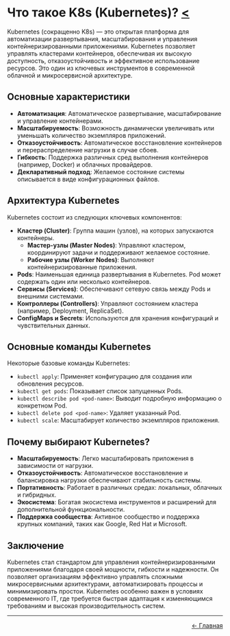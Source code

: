 # Что такое K8s (Kubernetes)? <a href="../">&lt;</a>
Kubernetes (сокращенно K8s) — это открытая платформа для автоматизации развертывания, масштабирования и управления контейнеризированными приложениями. Kubernetes позволяет управлять кластерами контейнеров, обеспечивая их высокую доступность, отказоустойчивость и эффективное использование ресурсов. Это один из ключевых инструментов в современной облачной и микросервисной архитектуре.

## Основные характеристики
- **Автоматизация**: Автоматическое развертывание, масштабирование и управление контейнерами.
- **Масштабируемость**: Возможность динамически увеличивать или уменьшать количество экземпляров приложений.
- **Отказоустойчивость**: Автоматическое восстановление контейнеров и перераспределение нагрузки в случае сбоев.
- **Гибкость**: Поддержка различных сред выполнения контейнеров (например, Docker) и облачных провайдеров.
- **Декларативный подход**: Желаемое состояние системы описывается в виде конфигурационных файлов.

## Архитектура Kubernetes
Kubernetes состоит из следующих ключевых компонентов:
- **Кластер (Cluster)**: Группа машин (узлов), на которых запускаются контейнеры.
  - **Мастер-узлы (Master Nodes)**: Управляют кластером, координируют задачи и поддерживают желаемое состояние.
  - **Рабочие узлы (Worker Nodes)**: Выполняют контейнеризированные приложения.
- **Pods**: Наименьшая единица развертывания в Kubernetes. Pod может содержать один или несколько контейнеров.
- **Сервисы (Services)**: Обеспечивают сетевую связь между Pods и внешними системами.
- **Контроллеры (Controllers)**: Управляют состоянием кластера (например, Deployment, ReplicaSet).
- **ConfigMaps и Secrets**: Используются для хранения конфигураций и чувствительных данных.

## Основные команды Kubernetes
Некоторые базовые команды Kubernetes:
- `kubectl apply`: Применяет конфигурацию для создания или обновления ресурсов.
- `kubectl get pods`: Показывает список запущенных Pods.
- `kubectl describe pod <pod-name>`: Выводит подробную информацию о конкретном Pod.
- `kubectl delete pod <pod-name>`: Удаляет указанный Pod.
- `kubectl scale`: Масштабирует количество экземпляров приложения.

## Почему выбирают Kubernetes?
- **Масштабируемость**: Легко масштабировать приложения в зависимости от нагрузки.
- **Отказоустойчивость**: Автоматическое восстановление и балансировка нагрузки обеспечивают стабильность системы.
- **Портативность**: Работает в различных средах: локальных, облачных и гибридных.
- **Экосистема**: Богатая экосистема инструментов и расширений для дополнительной функциональности.
- **Поддержка сообщества**: Активное сообщество и поддержка крупных компаний, таких как Google, Red Hat и Microsoft.

## Заключение
Kubernetes стал стандартом для управления контейнеризированными приложениями благодаря своей мощности, гибкости и надежности. Он позволяет организациям эффективно управлять сложными микросервисными архитектурами, автоматизировать процессы и минимизировать простои. Kubernetes особенно важен в условиях современного IT, где требуется быстрая адаптация к изменяющимся требованиям и высокая производительность систем.

---
<p align="right">
<a href="../">← Главная</a>
</p>
